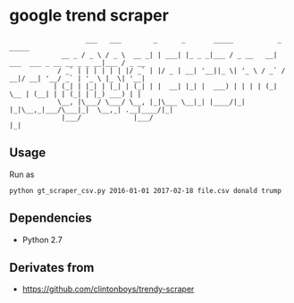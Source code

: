 # google trend scraper

```
                   ___   ___        _      _       _____           _                         _____      
             __ _ / _ \ / _ \  __ _| | ___| |_ _ _|___ / _ __   __|  ___  ___ _ __ __ _ _ __|___ / _ __ 
            / _` | | | | | | |/ _` | |/ _ | __| '__||_ \| '_ \ / _` / __|/ __| '__/ _` | '_ \ |_ \| '__|
           | (_| | |_| | |_| | (_| | |  __| |_| |  ___) | | | | (_| \__ | (__| | | (_| | |_) ___) | |   
            \__, |\___/ \___/ \__, |_|\___ \__|_| |____/|_| |_|\__,_|___/\___|_|  \__,_| .__|____/|_|   
             |___/             |___/                                                    |_|             
```

## Usage

Run as

```
python gt_scraper_csv.py 2016-01-01 2017-02-18 file.csv donald trump
```

## Dependencies

- Python 2.7

## Derivates from

* https://github.com/clintonboys/trendy-scraper
